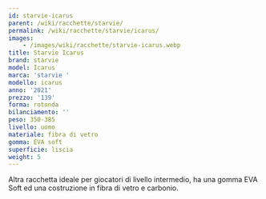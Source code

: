 ```yaml
---
id: starvie-icarus
parent: /wiki/racchette/starvie/
permalink: /wiki/racchette/starvie/icarus/
images:
    - /images/wiki/racchette/starvie-icarus.webp
title: Starvie Icarus
brand: starvie
model: Icarus
marca: 'starvie '
modello: icarus
anno: '2021'
prezzo: '139'
forma: rotonda
bilanciamento: ''
peso: 350-385
livello: uomo
materiale: fibra di vetro
gomma: EVA soft
superficie: liscia
weight: 5
---
```

Altra racchetta ideale per giocatori di livello intermedio, ha una gomma EVA Soft ed una costruzione in fibra di vetro e carbonio.